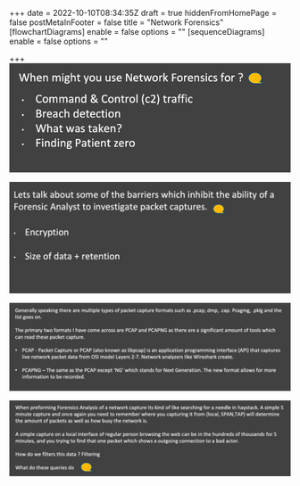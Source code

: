 +++
date = 2022-10-10T08:34:35Z
draft = true
hiddenFromHomePage = false
postMetaInFooter = false
title = "Network Forensics"
[flowchartDiagrams]
enable = false
options = ""
[sequenceDiagrams]
enable = false
options = ""

+++
![](/uploads/snipaste_2022-10-10_19-36-26.jpg)

![](/uploads/snipaste_2022-10-10_19-47-43.jpg)

![](/uploads/snipaste_2022-10-10_19-49-56.jpg)

![](/uploads/snipaste_2022-10-10_19-52-07.jpg)